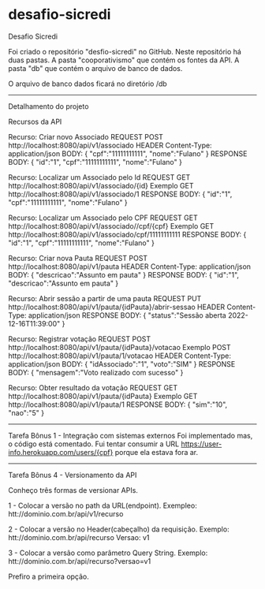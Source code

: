 # desafio-sicredi
Desafio Sicredi

Foi criado o repositório "desfio-sicredi" no GitHub.
Neste repositório há duas pastas.
A pasta "cooporativismo" que contém os fontes da API.
A pasta "db" que contém o arquivo de banco de dados.

O arquivo de banco dados ficará no diretório /db

-------------------------------------------------------------------------------------------------------------------

Detalhamento do projeto

Recursos da API


Recurso: Criar novo Associado
REQUEST 
POST http://localhost:8080/api/v1/associado
HEADER 
Content-Type: application/json
BODY:
{
    "cpf":"11111111111",
    "nome":"Fulano"
}
RESPONSE
BODY:
{
    "id":"1",
    "cpf":"11111111111",
    "nome":"Fulano"
}

Recurso: Localizar um Associado pelo Id
REQUEST
GET http://localhost:8080/api/v1/associado/{id}
Exemplo GET http://localhost:8080/api/v1/associado/1
RESPONSE
BODY:
{
    "id":"1",
    "cpf":"11111111111",
    "nome":"Fulano"
}

Recurso: Localizar um Associado pelo CPF
REQUEST
GET http://localhost:8080/api/v1/associado//cpf/{cpf}
Exemplo GET http://localhost:8080/api/v1/associado/cpf/11111111111
RESPONSE
BODY:
{
    "id":"1",
    "cpf":"11111111111",
    "nome":"Fulano"
}

Recurso: Criar nova Pauta
REQUEST 
POST http://localhost:8080/api/v1/pauta
HEADER 
Content-Type: application/json
BODY:
{
    "descricao":"Assunto em pauta"
}
RESPONSE
BODY:
{
    "id":"1",
    "descricao":"Assunto em pauta"
}

Recurso: Abrir sessão a partir de uma pauta
REQUEST 
PUT http://localhost:8080/api/v1/pauta/{idPauta}/abrir-sessao
HEADER 
Content-Type: application/json
RESPONSE
BODY:
{
    "status":"Sessão aberta 2022-12-16T11:39:00"
}

Recurso: Registrar votação
REQUEST 
POST http://localhost:8080/api/v1/pauta/{idPauta}/votacao
Exemplo POST http://localhost:8080/api/v1/pauta/1/votacao
HEADER 
Content-Type: application/json
BODY:
{
    "idAssociado":"1",
	"voto":"SIM"
}
RESPONSE
BODY:
{
    "mensagem":"Voto realizado com sucesso"
}

Recurso: Obter resultado da votação 
REQUEST
GET http://localhost:8080/api/v1/pauta/{idPauta}
Exemplo GET http://localhost:8080/api/v1/pauta/1
RESPONSE
BODY:
{
    "sim":"10",
    "nao":"5"
}


-------------------------------------------------------------------------------------------------------------------
Tarefa Bônus 1 - Integração com sistemas externos
Foi implementado mas, o código está comentado.
Fui tentar consumir a URL https://user-info.herokuapp.com/users/{cpf} porque ela estava fora ar.

-------------------------------------------------------------------------------------------------------------------
Tarefa Bônus 4 - Versionamento da API

Conheço três formas de versionar APIs.

1 - Colocar a versão no path da URL(endpoint).
Exempleo: htt://dominio.com.br/api/v1/recurso

2 - Colocar a versão no Header(cabeçalho) da requisição.
Exemplo: htt://dominio.com.br/api/recurso
Versao: v1

3 - Colocar a versão como parâmetro Query String.
Exemplo: htt://dominio.com.br/api/recurso?versao=v1

Prefiro a primeira opção.
